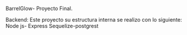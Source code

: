BarrelGlow- Proyecto Final.


Backend: 
Este proyecto su estructura interna se realizo con lo siguiente:
Node js- Express
Sequelize-postgrest

